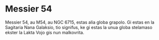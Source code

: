 # Messier 54

Messier 54, au M54, au NGC 6715, estas alia globa grapolo. Gi estas en la
Sagitaria Nana Galaksio, tio signifus, ke gi estas la unua globa stelamaso
ekster la Lakta Vojo gis nun malkovrita.
